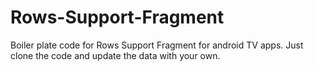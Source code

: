 # Rows-Support-Fragment
Boiler plate code for Rows Support Fragment for android TV apps. Just clone the code and update the data with your own.
